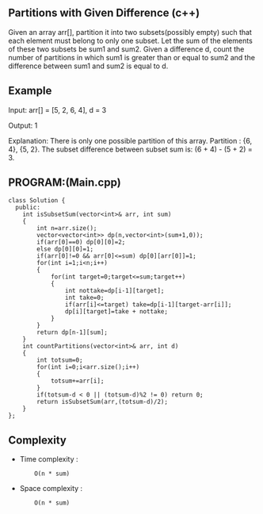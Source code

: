 ## Partitions with Given Difference (c++)

Given an array arr[], partition it into two subsets(possibly empty) such that each element must belong to only one subset. Let the sum of the elements of these two subsets be sum1 and sum2. Given a difference d, count the number of partitions in which sum1 is greater than or equal to sum2 and the difference between sum1 and sum2 is equal to d. 

## Example
Input: arr[] =  [5, 2, 6, 4], d = 3

Output: 1

Explanation: There is only one possible partition of this array. Partition : {6, 4}, {5, 2}. The subset difference between subset sum is: (6 + 4) - (5 + 2) = 3.

## PROGRAM:(Main.cpp)
```
class Solution {
  public:
    int isSubsetSum(vector<int>& arr, int sum) 
    {
        int n=arr.size();
        vector<vector<int>> dp(n,vector<int>(sum+1,0));
        if(arr[0]==0) dp[0][0]=2;
        else dp[0][0]=1;
        if(arr[0]!=0 && arr[0]<=sum) dp[0][arr[0]]=1;
        for(int i=1;i<n;i++)
        {
            for(int target=0;target<=sum;target++)
            {
                int nottake=dp[i-1][target];
                int take=0;
                if(arr[i]<=target) take=dp[i-1][target-arr[i]];
                dp[i][target]=take + nottake;
            }
        }
        return dp[n-1][sum];
    }
    int countPartitions(vector<int>& arr, int d) 
    {
        int totsum=0;
        for(int i=0;i<arr.size();i++)
        {
            totsum+=arr[i];
        }
        if(totsum-d < 0 || (totsum-d)%2 != 0) return 0;
        return isSubsetSum(arr,(totsum-d)/2);
    }
};
```
## Complexity
- Time complexity : 
  
          O(n * sum)
     
- Space complexity :

          O(n * sum)
